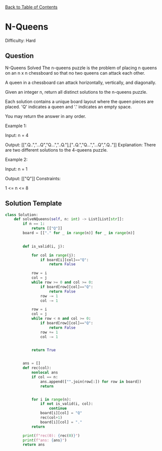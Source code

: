 [Back to Table of Contents](../../README.md)

# N-Queens
Difficulty: Hard

## Question
N-Queens
Solved 
The n-queens puzzle is the problem of placing n queens on an n x n chessboard so that no two queens can attack each other.

A queen in a chessboard can attack horizontally, vertically, and diagonally.

Given an integer n, return all distinct solutions to the n-queens puzzle.

Each solution contains a unique board layout where the queen pieces are placed. 'Q' indicates a queen and '.' indicates an empty space.

You may return the answer in any order.

Example 1:



Input: n = 4

Output: [[".Q..","...Q","Q...","..Q."],["..Q.","Q...","...Q",".Q.."]]
Explanation: There are two different solutions to the 4-queens puzzle.

Example 2:

Input: n = 1

Output: [["Q"]]
Constraints:

1 <= n <= 8

## Solution Template
```python
class Solution:
    def solveNQueens(self, n: int) -> List[List[str]]:
        if n == 1:
            return [["Q"]]
        board = [["." for _ in range(n)] for _ in range(n)]

        
        def is_valid(i, j):

            for col in range(j):
                if board[i][col]=="Q":
                    return False

            row = i
            col = j
            while row >= 0 and col >= 0:
                if board[row][col]=="Q":
                    return False
                row -= 1
                col -= 1

            row = i
            col = j
            while row < n and col >= 0:
                if board[row][col]=="Q":
                    return False
                row += 1
                col -= 1
            

            return True


        ans = []
        def rec(col):
            nonlocal ans
            if col == n:
                ans.append(["".join(row[:]) for row in board])
                return 


            for i in range(n):  
                if not is_valid(i, col):
                    continue
                board[i][col] = "Q"
                rec(col+1)
                board[i][col] = "."
            return 

        print(f"rec(0): {rec(0)}")
        print(f"ans: {ans}")
        return ans
            


        
        
```

